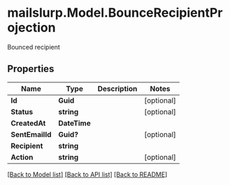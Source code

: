 # mailslurp.Model.BounceRecipientProjection
Bounced recipient

## Properties

Name | Type | Description | Notes
------------ | ------------- | ------------- | -------------
**Id** | **Guid** |  | [optional] 
**Status** | **string** |  | [optional] 
**CreatedAt** | **DateTime** |  | 
**SentEmailId** | **Guid?** |  | [optional] 
**Recipient** | **string** |  | 
**Action** | **string** |  | [optional] 

[[Back to Model list]](../README#documentation-for-models) [[Back to API list]](../README#documentation-for-api-endpoints) [[Back to README]](../README)

